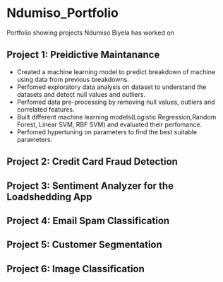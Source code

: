 # Ndumiso_Portfolio
Portfolio showing projects Ndumiso Biyela has worked on
## Project 1: Preidictive Maintanance
- Created a machine learning model to predict breakdown of machine using data from previous breakdowns.
- Perfomed exploratory data analysis on dataset to understand the datasets and detect null values and outliers.
- Perfomed data pre-processing by removing null values, outliers and correlated features.
- Built different machine learning models(Logistic Regression,Random Forest, Linear SVM, RBF SVM) and evaluated their perfomance.
- Perfomed hypertuning on parameters to find the best suitable parameters.

## Project 2: Credit Card Fraud Detection

## Project 3: Sentiment Analyzer for the Loadshedding App

## Project 4: Email Spam Classification

## Project 5: Customer Segmentation

## Project 6: Image Classification
